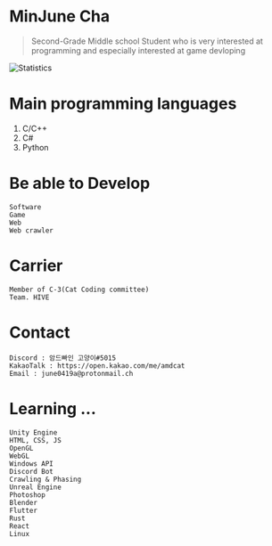 # MinJune Cha 
> Second-Grade Middle school Student who is very interested at programming
and especially interested at game devloping

![Statistics](https://github-readme-stats.vercel.app/api?username=june0419&show_icons=true)

# Main programming languages
1. C/C++
2. C#
3. Python


# Be able to Develop
```
Software
Game
Web
Web crawler
```
# Carrier
```
Member of C-3(Cat Coding committee)
Team. HIVE
```
# Contact
```
Discord : 암드빠인 고양이#5015
KakaoTalk : https://open.kakao.com/me/amdcat
Email : june0419a@protonmail.ch
```
# Learning ...
```
Unity Engine
HTML, CSS, JS
OpenGL
WebGL
Windows API
Discord Bot
Crawling & Phasing
Unreal Engine
Photoshop
Blender
Flutter
Rust
React
Linux










